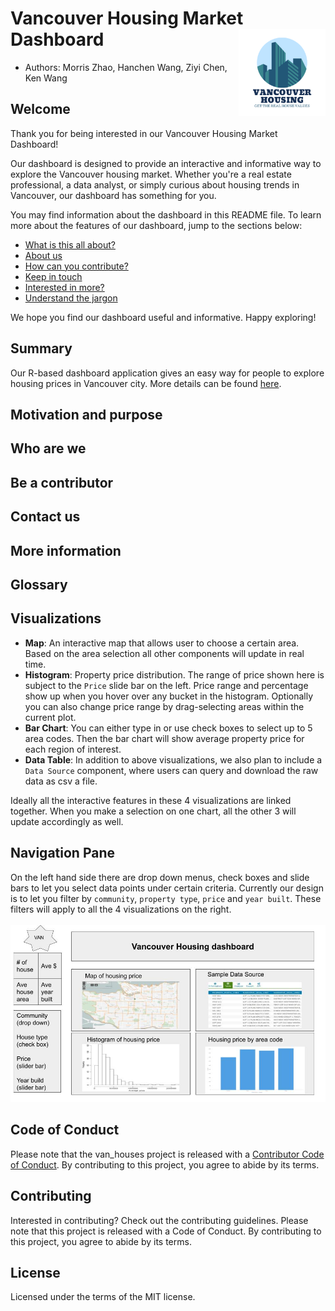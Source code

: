 # Vancouver Housing Market Dashboard <img src='img/logo.png' align="right" height="139" />

-   Authors: Morris Zhao, Hanchen Wang, Ziyi Chen, Ken Wang

## Welcome

Thank you for being interested in our Vancouver Housing Market Dashboard!

Our dashboard is designed to provide an interactive and informative way to explore the Vancouver housing market. Whether you're a real estate professional, a data analyst, or simply curious about housing trends in Vancouver, our dashboard has something for you.

You may find information about the dashboard in this README file. To learn more about the features of our dashboard, jump to the sections below:

-   [What is this all about?](#motivation-and-purpose)
-   [About us](#who-are-we)
-   [How can you contribute?](#be-a-contributor)
-   [Keep in touch](#contact-us)
-   [Interested in more?](#more-information)
-   [Understand the jargon](#glossary)

We hope you find our dashboard useful and informative. Happy exploring!

## Summary

Our R-based dashboard application gives an easy way for people to explore housing prices in Vancouver city. More details can be found [here](reports/proposal.md).

## Motivation and purpose 

## Who are we 

## Be a contributor 

## Contact us 

## More information 

## Glossary

## Visualizations

-   **Map**: An interactive map that allows user to choose a certain area. Based on the area selection all other components will update in real time.
-   **Histogram**: Property price distribution. The range of price shown here is subject to the `Price` slide bar on the left. Price range and percentage show up when you hover over any bucket in the histogram. Optionally you can also change price range by drag-selecting areas within the current plot.
-   **Bar Chart**: You can either type in or use check boxes to select up to 5 area codes. Then the bar chart will show average property price for each region of interest.
-   **Data Table**: In addition to above visualizations, we also plan to include a `Data Source` component, where users can query and download the raw data as csv a file.

Ideally all the interactive features in these 4 visualizations are linked together. When you make a selection on one chart, all the other 3 will update accordingly as well.

## Navigation Pane

On the left hand side there are drop down menus, check boxes and slide bars to let you select data points under certain criteria. Currently our design is to let you filter by `community`, `property type`, `price` and `year built`. These filters will apply to all the 4 visualizations on the right. <br> <br> <img src="docs/images/app_sketch.jpg"/>

## Code of Conduct

Please note that the van_houses project is released with a [Contributor Code of Conduct](https://github.com/UBC-MDS/van_houses/blob/main/CODE_OF_CONDUCT.md). By contributing to this project, you agree to abide by its terms.

## Contributing

Interested in contributing? Check out the contributing guidelines. Please note that this project is released with a Code of Conduct. By contributing to this project, you agree to abide by its terms.

## License

Licensed under the terms of the MIT license.
